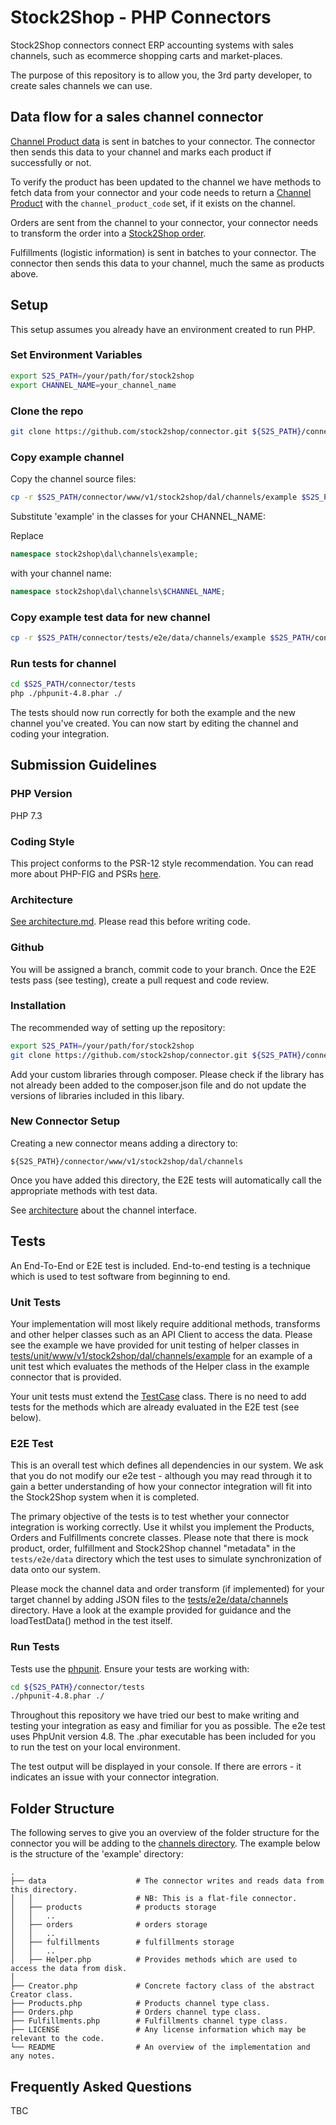 # Stock2Shop - PHP Connectors

Stock2Shop connectors connect ERP accounting systems with sales channels, 
such as ecommerce shopping carts and market-places.

The purpose of this repository is to allow you, the 3rd party developer, to create 
sales channels we can use.

## Data flow for a sales channel connector

[Channel Product data](www/v1/stock2shop/vo/ChannelProduct.php) is sent in batches to your
connector. The connector then sends this data to your channel and marks each product if successfully or not.

To verify the product has been updated to the channel we have methods to fetch data from your connector
and your code needs to return a [Channel Product](www/v1/stock2shop/vo/ChannelProduct.php) 
with the `channel_product_code` set, if it exists on the channel.

Orders are sent from the channel to your connector, your connector needs to transform
the order into a [Stock2Shop order](www/v1/stock2shop/vo/Order.php).

Fulfillments (logistic information) is sent in batches to your connector.
The connector then sends this data to your channel, much the same as products above.

## Setup

This setup assumes you already have an environment created to run PHP.

### Set Environment Variables

```bash
export S2S_PATH=/your/path/for/stock2shop
export CHANNEL_NAME=your_channel_name
```

### Clone the repo

```bash
git clone https://github.com/stock2shop/connector.git ${S2S_PATH}/connector
```

### Copy example channel

Copy the channel source files:

```bash
cp -r $S2S_PATH/connector/www/v1/stock2shop/dal/channels/example $S2S_PATH/connector/www/v1/stock2shop/dal/channels/$CHANNEL_NAME 
```

Substitute 'example' in the classes for your CHANNEL_NAME:

Replace 
```php
namespace stock2shop\dal\channels\example;
```

with your channel name:
```php
namespace stock2shop\dal\channels\$CHANNEL_NAME;
```

### Copy example test data for new channel

```bash
cp -r $S2S_PATH/connector/tests/e2e/data/channels/example $S2S_PATH/connector/tests/e2e/data/channels/$CHANNEL_NAME 
```

### Run tests for channel

```bash
cd $S2S_PATH/connector/tests
php ./phpunit-4.8.phar ./
```

The tests should now run correctly for both the example and the new channel you've created.
You can now start by editing the channel and coding your integration.

## Submission Guidelines

### PHP Version

PHP 7.3

### Coding Style

This project conforms to the PSR-12 style recommendation. 
You can read more about PHP-FIG and PSRs [here](https://www.php-fig.org/psr/psr-12/).

### Architecture
[See architecture.md](architecture.md). Please read this before writing code.

### Github

You will be assigned a branch, commit code to your branch.
Once the E2E tests pass (see testing), create a pull request and code review.

### Installation

The recommended way of setting up the repository:

```bash
export S2S_PATH=/your/path/for/stock2shop
git clone https://github.com/stock2shop/connector.git ${S2S_PATH}/connector
```

Add your custom libraries through composer.
Please check if the library has not already been added to the composer.json file and
do not update the versions of libraries included in this libary.

### New Connector Setup

Creating a new connector means adding a directory to:

`${S2S_PATH}/connector/www/v1/stock2shop/dal/channels`

Once you have added this directory, the E2E tests will automatically
call the appropriate methods with test data.

See [architecture](architecture.md) about the channel interface.

## Tests

An End-To-End or E2E test is included. End-to-end testing is a technique which is used to test software from
beginning to end.

### Unit Tests

Your implementation will most likely require additional methods, transforms and other helper classes such as an API 
Client to access the data. Please see the example we have provided for unit testing of helper classes in 
[tests/unit/www/v1/stock2shop/dal/channels/example](tests/unit/www/v1/stock2shop/dal/channels/example/HelperTest.php) 
for an example of a unit test which evaluates the methods of the Helper class in the example connector that is 
provided.

Your unit tests must extend the [TestCase](tests/TestCase.php) class.
There is no need to add tests for the methods which are already evaluated in the E2E test (see below).

### E2E Test

This is an overall test which defines all dependencies in our system. We ask that you do not modify our e2e test - 
although you may read through it to gain a better understanding of how your connector integration
will fit into the Stock2Shop system when it is completed.

The primary objective of the tests is to test whether your connector integration is working correctly.
Use it whilst you implement the Products, Orders and Fulfillments concrete classes. Please note that there is mock
product, order, fulfillment and Stock2Shop channel "metadata" in the `tests/e2e/data` directory which the test uses to
simulate synchronization of data onto our system.

Please mock the channel data and order transform (if implemented) for your target channel by adding JSON files to the 
[tests/e2e/data/channels](tests/e2e/data/channels/) directory. Have a look at the example provided for guidance and the 
loadTestData() method in the test itself.

### Run Tests

Tests use the [phpunit](https://phpunit.readthedocs.io/en/9.5/installation.html).
Ensure your tests are working with:

```bash
cd ${S2S_PATH}/connector/tests
./phpunit-4.8.phar ./
```

Throughout this repository we have tried our best to make writing and testing your integration as easy and fimiliar
for you as possible. The e2e test uses PhpUnit version 4.8. The .phar executable has been included for you to run
the test on your local environment.

The test output will be displayed in your console.
If there are errors - it indicates an issue with your connector integration.

## Folder Structure

The following serves to give you an overview of the folder structure for the connector you will be adding to the 
[channels directory](www/v1/stock2shop/dal/channels/). The example below is the structure of the 'example' directory:

    .
    ├── data                    # The connector writes and reads data from this directory. 
    │   │                       # NB: This is a flat-file connector.
    │   ├── products            # products storage
    │   │   ..
    │   ├── orders              # orders storage
    │   │   ..
    │   ├── fulfillments        # fulfillments storage
    │   │   ..
    │   ├── Helper.php          # Provides methods which are used to access the data from disk.
    │
    ├── Creator.php             # Concrete factory class of the abstract Creator class.
    ├── Products.php            # Products channel type class.
    ├── Orders.php              # Orders channel type class.
    ├── Fulfillments.php        # Fulfillments channel type class.
    ├── LICENSE                 # Any license information which may be relevant to the code.
    └── README                  # An overview of the implementation and any notes.

## Frequently Asked Questions

TBC